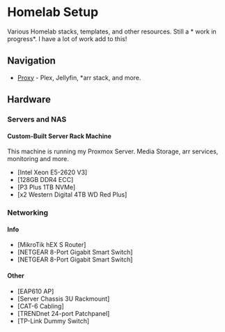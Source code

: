 # Homelab Setup

Various Homelab stacks, templates, and other resources. Still a * work in progress*. I have a lot of work add to this!

## Navigation
* [Proxy](https://github.com/Craqve/homelab/tree/main/proxy) - Plex, Jellyfin, *arr stack, and more.

## Hardware


### Servers and NAS

#### Custom-Built Server Rack Machine
This machine is running my Proxmox Server. Media Storage, arr services, monitoring and more.

* [Intel Xeon E5-2620 V3]
* [128GB DDR4 ECC]
* [P3 Plus 1TB NVMe]
* [x2 Western Digital 4TB WD Red Plus]

### Networking
#### Info
* [MikroTik hEX S Router]
* [NETGEAR 8-Port Gigabit Smart Switch]
* [NETGEAR 8-Port Gigabit Smart Switch]

#### Other
* [EAP610 AP]
* [Server Chassis 3U Rackmount]
* [CAT-6 Cabling]
* [TRENDnet 24-port Patchpanel]
* [TP-Link Dummy Switch]
